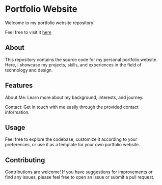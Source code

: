 # Portfolio Website
Welcome to my portfolio website repository!

Feel free to visit it [here](https://rudrapatel08.github.io/)

## About
This repository contains the source code for my personal portfolio website. Here, I showcase my projects, skills, and experiences in the field of technology and design.

## Features
About Me: Learn more about my background, interests, and journey.

Contact: Get in touch with me easily through the provided contact information.

## Usage
Feel free to explore the codebase, customize it according to your preferences, or use it as a template for your own portfolio website.

## Contributing
Contributions are welcome! If you have suggestions for improvements or find any issues, please feel free to open an issue or submit a pull request.
